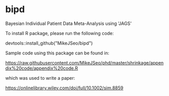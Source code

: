 # bipd
Bayesian Individual Patient Data Meta-Analysis using 'JAGS' 

To install R package, please run the following code: 

devtools::install_github("MikeJSeo/bipd")

Sample code using this package can be found in:

https://raw.githubusercontent.com/MikeJSeo/phd/master/shrinkage/appendix%20code/appendix%20code.R

which was used to write a paper:

https://onlinelibrary.wiley.com/doi/full/10.1002/sim.8859
